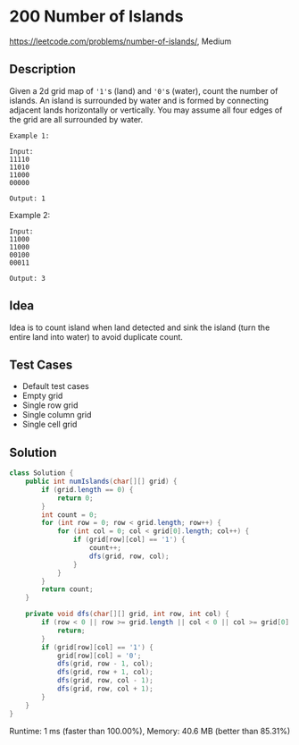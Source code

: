 # 200 Number of Islands

<https://leetcode.com/problems/number-of-islands/>, Medium

## Description

Given a 2d grid map of `'1'`s (land) and `'0'`s (water), count the number of
islands. An island is surrounded by water and is formed by connecting adjacent
lands horizontally or vertically. You may assume all four edges of the grid are
all surrounded by water.

```
Example 1:

Input:
11110
11010
11000
00000

Output: 1
```

Example 2:

```
Input:
11000
11000
00100
00011

Output: 3
```

## Idea

Idea is to count island when land detected and sink the island (turn the entire
land into water) to avoid duplicate count.

## Test Cases

- Default test cases
- Empty grid
- Single row grid
- Single column grid
- Single cell grid

## Solution

```java
class Solution {
    public int numIslands(char[][] grid) {
        if (grid.length == 0) {
            return 0;
        }
        int count = 0;
        for (int row = 0; row < grid.length; row++) {
            for (int col = 0; col < grid[0].length; col++) {
                if (grid[row][col] == '1') {
                    count++;
                    dfs(grid, row, col);
                }
            }
        }
        return count;
    }

    private void dfs(char[][] grid, int row, int col) {
        if (row < 0 || row >= grid.length || col < 0 || col >= grid[0].length) {
            return;
        }
        if (grid[row][col] == '1') {
            grid[row][col] = '0';
            dfs(grid, row - 1, col);
            dfs(grid, row + 1, col);
            dfs(grid, row, col - 1);
            dfs(grid, row, col + 1);
        }
    }
}
```

Runtime: 1 ms (faster than 100.00%), Memory: 40.6 MB (better than 85.31%)
